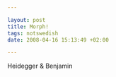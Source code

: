```yaml
--- 

layout: post
title: Morph! 
tags: notswedish
date: 2008-04-16 15:13:49 +02:00 

---
```



Heidegger & Benjamin 